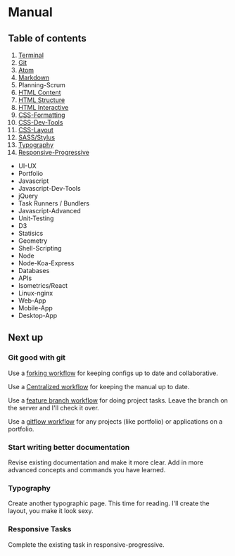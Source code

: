 # Manual

## Table of contents

1.  [Terminal](https://github.com/RachelFrank/Manual/tree/master/Terminal)
2.  [Git](https://github.com/RachelFrank/Manual/tree/master/Git)
3.  [Atom](https://github.com/RachelFrank/Manual/tree/master/Atom)
4.  [Markdown](https://github.com/RachelFrank/Manual/tree/master/Markdown)
5.   Planning-Scrum
6.  [HTML Content](https://github.com/RachelFrank/Manual/tree/master/HTML-Content)
7.  [HTML Structure](https://github.com/RachelFrank/Manual/tree/master/HTML-Structure)
8.  [HTML Interactive](https://github.com/RachelFrank/Manual/tree/master/HTML-Interactive)
9.  [CSS-Formatting](https://github.com/RachelFrank/Manual/tree/master/CSS-Formatting)
10.  [CSS-Dev-Tools](https://github.com/RachelFrank/Manual/tree/master/CSS-Dev-Tools)
11. [CSS-Layout](https://github.com/RachelFrank/Manual/tree/master/CSS-Layout)
12. [SASS/Stylus](https://github.com/RachelFrank/Manual/tree/master/SASS)
13. [Typography](https://github.com/RachelFrank/Manual/tree/master/Typography)
14. [Responsive-Progressive](https://github.com/RachelFrank/Manual/tree/master/Responsive-Progressive)
*   UI-UX
*   Portfolio
*   Javascript
*   Javascript-Dev-Tools
*   jQuery
*   Task Runners / Bundlers
*   Javascript-Advanced
*   Unit-Testing
*   D3
*   Statisics
*   Geometry
*   Shell-Scripting
*   Node
*   Node-Koa-Express
*   Databases
*   APIs
*   Isometrics/React
*   Linux-nginx
*   Web-App
*   Mobile-App
*   Desktop-App

## Next up

### Git good with git

Use a [forking workflow](https://www.atlassian.com/git/tutorials/comparing-workflows#forking-workflow) for keeping configs up to date and collaborative.

Use a [Centralized workflow](https://www.atlassian.com/git/tutorials/comparing-workflows#centralized-workflow) for keeping the manual up to date.

Use a [feature branch workflow](https://www.atlassian.com/git/tutorials/comparing-workflows#feature-branch-workflow) for doing project tasks. Leave the branch on the server and I'll check it over.

Use a [gitflow workflow](https://www.atlassian.com/git/tutorials/comparing-workflows#feature-branch-workflow) for any projects (like portfolio) or applications on a portfolio.

### Start writing better documentation

Revise existing documentation and make it more clear. Add in more advanced concepts and commands you have learned.

### Typography

Create another typographic page. This time for reading. I'll create the layout, you make it look sexy.

### Responsive Tasks

Complete the existing task in responsive-progressive.
